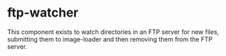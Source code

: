 # ftp-watcher

This component exists to watch directories in an FTP server for new files, submitting them to image-loader and then
removing them from the FTP server.
